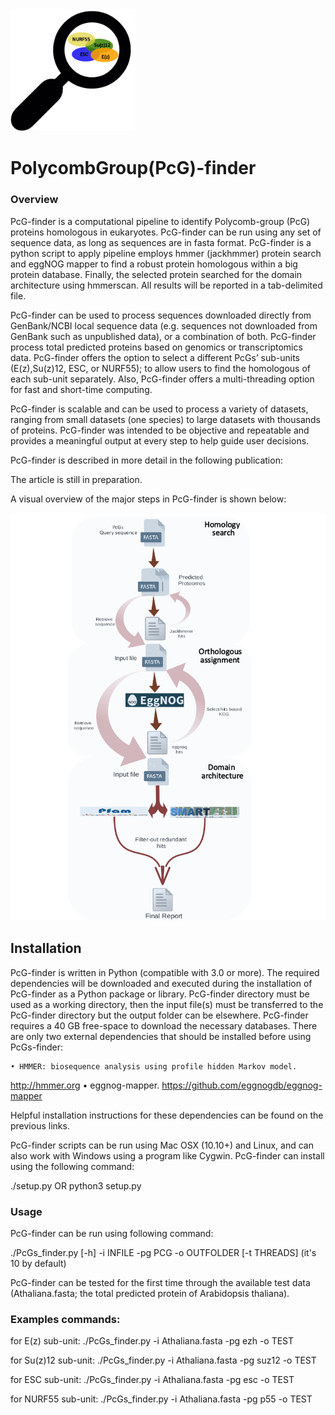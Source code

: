 <img src="images/logo.png" width=200>

# PolycombGroup(PcG)-finder



### Overview

PcG-finder is a computational pipeline to identify Polycomb-group (PcG) proteins  homologous in eukaryotes. PcG-finder can be run using any set of sequence data, as long as sequences are in fasta format. PcG-finder is a python script to apply pipeline employs hmmer (jackhmmer) protein search and eggNOG mapper to find a robust protein homologous within a big protein database. Finally, the selected protein searched for the domain architecture using hmmerscan. All results will be reported in a tab-delimited file.

PcG-finder can be used to process sequences downloaded directly from GenBank/NCBI local sequence data (e.g. sequences not downloaded from GenBank such as unpublished data), or a combination of both. PcG-finder process total predicted proteins based on genomics or transcriptomics data. PcG-finder offers the option to select a different PcGs’ sub-units (E(z),Su(z)12, ESC, or NURF55); to allow users to find the homologous of each sub-unit separately. Also, PcG-finder offers a multi-threading option for fast and short-time computing.

PcG-finder is scalable and can be used to process a variety of datasets, ranging from small datasets (one species) to large datasets with thousands of proteins. PcG-finder was intended to be objective and repeatable and provides a meaningful output at every step to help guide user decisions.

PcG-finder is described in more detail in the following publication:

The article is still in preparation.

 A visual overview of the major steps in PcG-finder is shown below:

![](images/Flowchart.png)

## Installation
PcG-finder is written in Python (compatible with 3.0 or more). The required dependencies will be downloaded and executed during the installation of PcG-finder as a Python package or library. PcG-finder directory must be used as a working directory, then the input file(s) must be transferred to the PcG-finder directory but the output folder can be elsewhere. PcG-finder requires a 40 GB free-space to download the necessary databases. There are only two external dependencies that should be installed before using PcGs-finder:

    • HMMER: biosequence analysis using profile hidden Markov model.
http://hmmer.org 
    • eggnog-mapper.
 https://github.com/eggnogdb/eggnog-mapper 

Helpful installation instructions for these dependencies can be found on the previous links. 

PcG-finder scripts can be run using Mac OSX (10.10+) and Linux, and can also work with Windows using a program like Cygwin. PcG-finder can install using the following command:

./setup.py 
OR
python3 setup.py

### Usage
PcG-finder can be run using following command:

./PcGs_finder.py [-h] -i INFILE -pg PCG -o OUTFOLDER [-t THREADS] (it's 10 by default) 

PcG-finder can be tested for the first time through the available test data (Athaliana.fasta; the total predicted protein of Arabidopsis thaliana).

### Examples commands:

for E(z) sub-unit:
./PcGs_finder.py -i Athaliana.fasta -pg ezh -o TEST 

for Su(z)12 sub-unit:
./PcGs_finder.py -i Athaliana.fasta -pg suz12 -o TEST 

for ESC sub-unit:
./PcGs_finder.py -i Athaliana.fasta -pg esc -o TEST     

for NURF55 sub-unit:
./PcGs_finder.py -i Athaliana.fasta -pg p55 -o TEST 
